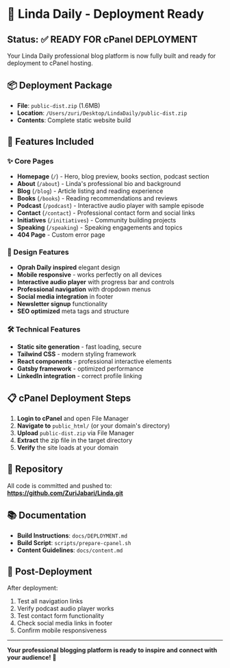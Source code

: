 # 🚀 Linda Daily - Deployment Ready

## Status: ✅ READY FOR cPanel DEPLOYMENT

Your Linda Daily professional blog platform is now fully built and ready for deployment to cPanel hosting.

## 📦 Deployment Package

- **File**: `public-dist.zip` (1.6MB)
- **Location**: `/Users/zuri/Desktop/LindaDaily/public-dist.zip`
- **Contents**: Complete static website build

## 🌟 Features Included

### ✨ Core Pages
- **Homepage** (`/`) - Hero, blog preview, books section, podcast section
- **About** (`/about`) - Linda's professional bio and background
- **Blog** (`/blog`) - Article listing and reading experience
- **Books** (`/books`) - Reading recommendations and reviews
- **Podcast** (`/podcast`) - Interactive audio player with sample episode
- **Contact** (`/contact`) - Professional contact form and social links
- **Initiatives** (`/initiatives`) - Community building projects
- **Speaking** (`/speaking`) - Speaking engagements and topics
- **404 Page** - Custom error page

### 🎨 Design Features
- **Oprah Daily inspired** elegant design
- **Mobile responsive** - works perfectly on all devices
- **Interactive audio player** with progress bar and controls
- **Professional navigation** with dropdown menus
- **Social media integration** in footer
- **Newsletter signup** functionality
- **SEO optimized** meta tags and structure

### 🛠 Technical Features
- **Static site generation** - fast loading, secure
- **Tailwind CSS** - modern styling framework  
- **React components** - professional interactive elements
- **Gatsby framework** - optimized performance
- **LinkedIn integration** - correct profile linking

## 📋 cPanel Deployment Steps

1. **Login to cPanel** and open File Manager
2. **Navigate to** `public_html/` (or your domain's directory)
3. **Upload** `public-dist.zip` via File Manager
4. **Extract** the zip file in the target directory
5. **Verify** the site loads at your domain

## 🔗 Repository

All code is committed and pushed to:
**https://github.com/ZuriJabari/Linda.git**

## 📚 Documentation

- **Build Instructions**: `docs/DEPLOYMENT.md`
- **Build Script**: `scripts/prepare-cpanel.sh`
- **Content Guidelines**: `docs/content.md`

## 🎯 Post-Deployment

After deployment:
1. Test all navigation links
2. Verify podcast audio player works
3. Test contact form functionality  
4. Check social media links in footer
5. Confirm mobile responsiveness

---

**Your professional blogging platform is ready to inspire and connect with your audience! 🌟**
